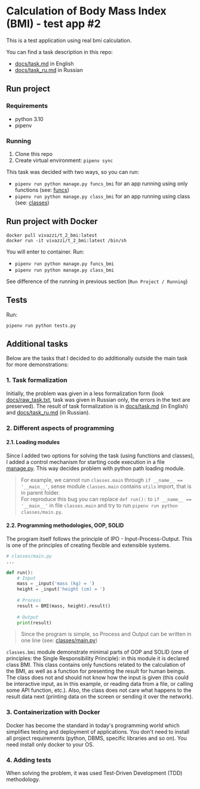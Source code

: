 # Calculation of Body Mass Index (BMI) - test app #2

This is a test application using real bmi calculation.

You can find a task description in this repo:

- [docs/task.md](docs/task.md) in English
- [docs/task_ru.md](docs/task_ru.md) in Russian


## Run project

### Requirements

- python 3.10
- pipenv

### Running

1. Clone this repo
2. Create virtual environment: `pipenv sync`

This task was decided with two ways, so you can run:

- `pipenv run python manage.py funcs_bmi` for an app running using only functions (see: [funcs](funcs))
- `pipenv run python manage.py class_bmi` for an app running using class (see: [classes](classes))


## Run project with Docker

```
docker pull vivazzi/t_2_bmi:latest
docker run -it vivazzi/t_2_bmi:latest /bin/sh
```

You will enter to container. Run:

- `pipenv run python manage.py funcs_bmi`
- `pipenv run python manage.py class_bmi`

See difference of the running in previous section (`Run Project / Running`)


## Tests

Run:

```
pipenv run python tests.py
```


## Additional tasks

Below are the tasks that I decided to do additionally outside the main task for more
demonstrations:

### 1. Task formalization

Initially, the problem was given in a less formalization form (look [docs/raw_task.txt](docs/raw_task.txt), task was given in Russian only, the errors in the text are preserved). 
The result of task formalization is in [docs/task.md](docs/task.md) (in English) and [docs/task_ru.md](docs/task_ru.md) (in Russian).

### 2. Different aspects of programming

#### 2.1. Loading modules

Since I added two options for solving the task (using functions and classes), 
I added a control mechanism for starting code execution in a file [manage.py](manage.py).
This way decides problem with python path loading module. 

> For example, we cannot run `classes.main` through `if __name__ == '__main__'`, sense
module `classes.main` contains `utils` import, that is in parent folder.  
> For reproduce this bug you can replace `def run():` to
> `if __name__ == '__main__'` in file `classes.main` and try to run `pipenv run python classes/main.py`.

#### 2.2. Programming methodologies, OOP, SOLID

The program itself follows the principle of IPO - Input-Process-Output. This is one of the principles of creating flexible and extensible systems.

```python
# classes/main.py
...

def run():
    # Input
    mass = _input('mass (kg) = ')
    height = _input('height (cm) = ')
    
    # Process
    result = BMI(mass, height).result()
    
    # Output
    print(result)
```

> Since the program is simple, so Process and Output can be written in one line (see: [classes/main.py](classes/main.py))


`classes.bmi` module demonstrate minimal parts of OOP and SOLID (one of principles: the Single Responsibility Principle): 
in this module it is declared class BMI. This class contains only functions related to the calculation of the BMI, 
as well as a function for presenting the result for human beings. The class does not and should not know how the input is given 
(this could be interactive input, as in this example, or reading data from a file, or calling some API function, etc.). 
Also, the class does not care what happens to the result data next (printing data on the screen or sending it over the network).

### 3. Containerization with Docker

Docker has become the standard in today's programming world which simplifies testing and deployment of applications. You don't need to install all project requirements 
(python, DBMS, specific libraries and so on). You need install only docker to your OS.

### 4. Adding tests

When solving the problem, it was used Test-Driven Development (TDD) methodology.